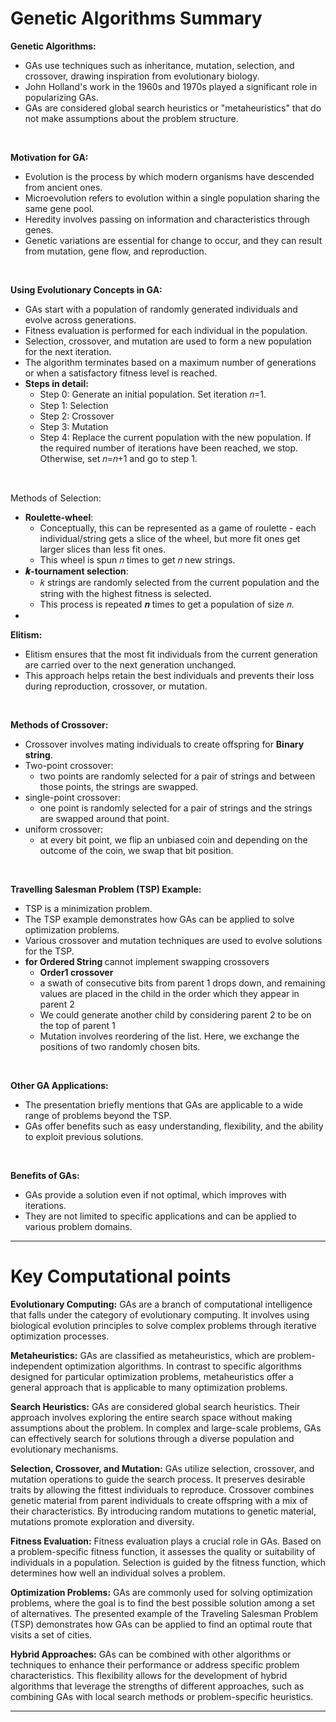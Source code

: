 <h1> Genetic Algorithms Summary </h1>



<strong>Genetic Algorithms:</strong>
- GAs use techniques such as inheritance, mutation, selection, and crossover, drawing inspiration from evolutionary biology.
- John Holland's work in the 1960s and 1970s played a significant role in popularizing GAs.
- GAs are considered global search heuristics or "metaheuristics" that do not make assumptions about the problem structure.
<br>

<strong> Motivation for GA: </strong>
- Evolution is the process by which modern organisms have descended from ancient ones.
- Microevolution refers to evolution within a single population sharing the same gene pool.
- Heredity involves passing on information and characteristics through genes.
- Genetic variations are essential for change to occur, and they can result from mutation, gene flow, and reproduction.
<br>

<strong> Using Evolutionary Concepts in GA:</strong>
- GAs start with a population of randomly generated individuals and evolve across generations.
- Fitness evaluation is performed for each individual in the population.
- Selection, crossover, and mutation are used to form a new population for the next iteration.
- The algorithm terminates based on a maximum number of generations or when a satisfactory fitness level is reached.
- <b>Steps in detail:</b>
  - Step 0: Generate an initial population. Set iteration 𝑛=1.
  - Step 1: Selection
  - Step 2: Crossover
  - Step 3: Mutation
  - Step 4: Replace the current population with the new population. If the required number of iterations have been reached, we stop. Otherwise, set 𝑛=𝑛+1 and go to step 1.

<br>

<stong> Methods of Selection:</strong>
- <b>Roulette-wheel</b>: 
  - Conceptually, this can be represented as a game of roulette - each individual/string gets a slice of the wheel, but more fit ones get larger slices than less fit ones. 
  - This wheel is spun 𝑛 times to get 𝑛 new strings.
- <b>𝒌-tournament selection</b>: 
  - 𝑘 strings are randomly selected from the current population and the string with the highest fitness is selected.
  - This process is repeated 𝒏 times to get a population of size 𝑛.
- 

<strong>Elitism:</strong>
- Elitism ensures that the most fit individuals from the current generation are carried over to the next generation unchanged.
- This approach helps retain the best individuals and prevents their loss during reproduction, crossover, or mutation.
<br>

<strong>Methods of Crossover:</strong>
- Crossover involves mating individuals to create offspring for <b>Binary string</b>.
- Two-point crossover:
  - two points are randomly selected for a pair of strings and between those points, the strings are swapped.
- single-point crossover:
  - one point is randomly selected for a pair of strings and the strings are swapped around that point.
- uniform crossover:
  - at every bit point, we flip an unbiased coin and depending on the outcome of the coin, we swap that bit position.
<br>

<strong>Travelling Salesman Problem (TSP) Example:</strong>
- TSP is a minimization problem.
- The TSP example demonstrates how GAs can be applied to solve optimization problems.
- Various crossover and mutation techniques are used to evolve solutions for the TSP.
- <b>for Ordered String </b> cannot implement swapping crossovers
  - <b>Order1 crossover</b>
  - a swath of consecutive bits from parent 1 drops down, and remaining values are placed in the child in the order which they appear in parent 2
  - We could generate another child by considering parent 2 to be on the top of  parent 1
  - Mutation involves reordering of the list. Here, we exchange the positions of two randomly chosen bits.

<br>

<strong>Other GA Applications:</strong>
- The presentation briefly mentions that GAs are applicable to a wide range of problems beyond the TSP.
- GAs offer benefits such as easy understanding, flexibility, and the ability to exploit previous solutions.

<br>

<strong>Benefits of GAs:</strong>
- GAs provide a solution even if not optimal, which improves with iterations.
- They are not limited to specific applications and can be applied to various problem domains.

<hr>
<h1>Key Computational points </h1>

<strong>Evolutionary Computing:</strong>
 GAs are a branch of computational intelligence that falls under the category of evolutionary computing. It involves using biological evolution principles to solve complex problems through iterative optimization processes.

<strong>Metaheuristics:</strong> 
GAs are classified as metaheuristics, which are problem-independent optimization algorithms. In contrast to specific algorithms designed for particular optimization problems, metaheuristics offer a general approach that is applicable to many optimization problems.

<strong>Search Heuristics:</strong> 
GAs are considered global search heuristics. Their approach involves exploring the entire search space without making assumptions about the problem. In complex and large-scale problems, GAs can effectively search for solutions through a diverse population and evolutionary mechanisms.

<strong>Selection, Crossover, and Mutation:</strong> 
 GAs utilize selection, crossover, and mutation operations to guide the search process. It preserves desirable traits by allowing the fittest individuals to reproduce. Crossover combines genetic material from parent individuals to create offspring with a mix of their characteristics. By introducing random mutations to genetic material, mutations promote exploration and diversity.

<strong>Fitness Evaluation:</strong> 
 Fitness evaluation plays a crucial role in GAs. Based on a problem-specific fitness function, it assesses the quality or suitability of individuals in a population. Selection is guided by the fitness function, which determines how well an individual solves a problem.

<strong>Optimization Problems:</strong> 
GAs are commonly used for solving optimization problems, where the goal is to find the best possible solution among a set of alternatives. The presented example of the Traveling Salesman Problem (TSP) demonstrates how GAs can be applied to find an optimal route that visits a set of cities.

<strong>Hybrid Approaches:</strong> 
GAs can be combined with other algorithms or techniques to enhance their performance or address specific problem characteristics. This flexibility allows for the development of hybrid algorithms that leverage the strengths of different approaches, such as combining GAs with local search methods or problem-specific heuristics.

<hr>

